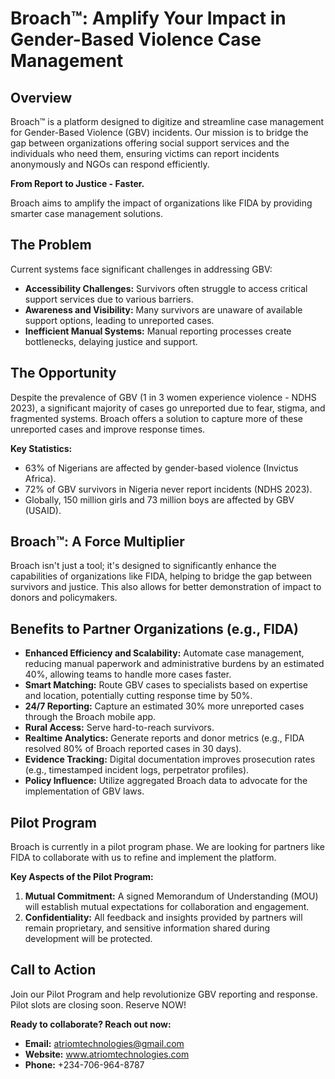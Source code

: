 # Broach™: Amplify Your Impact in Gender-Based Violence Case Management

## Overview

Broach™ is a platform designed to digitize and streamline case management for Gender-Based Violence (GBV) incidents. Our mission is to bridge the gap between organizations offering social support services and the individuals who need them, ensuring victims can report incidents anonymously and NGOs can respond efficiently.

**From Report to Justice - Faster.**

Broach aims to amplify the impact of organizations like FIDA by providing smarter case management solutions.

## The Problem

Current systems face significant challenges in addressing GBV:

* **Accessibility Challenges:** Survivors often struggle to access critical support services due to various barriers.
* **Awareness and Visibility:** Many survivors are unaware of available support options, leading to unreported cases.
* **Inefficient Manual Systems:** Manual reporting processes create bottlenecks, delaying justice and support.

## The Opportunity

Despite the prevalence of GBV (1 in 3 women experience violence - NDHS 2023), a significant majority of cases go unreported due to fear, stigma, and fragmented systems. Broach offers a solution to capture more of these unreported cases and improve response times.

**Key Statistics:**

* 63% of Nigerians are affected by gender-based violence (Invictus Africa).
* 72% of GBV survivors in Nigeria never report incidents (NDHS 2023).
* Globally, 150 million girls and 73 million boys are affected by GBV (USAID).

## Broach™: A Force Multiplier

Broach isn't just a tool; it's designed to significantly enhance the capabilities of organizations like FIDA, helping to bridge the gap between survivors and justice. This also allows for better demonstration of impact to donors and policymakers.

## Benefits to Partner Organizations (e.g., FIDA)

* **Enhanced Efficiency and Scalability:** Automate case management, reducing manual paperwork and administrative burdens by an estimated 40%, allowing teams to handle more cases faster.
* **Smart Matching:** Route GBV cases to specialists based on expertise and location, potentially cutting response time by 50%.
* **24/7 Reporting:** Capture an estimated 30% more unreported cases through the Broach mobile app.
* **Rural Access:** Serve hard-to-reach survivors.
* **Realtime Analytics:** Generate reports and donor metrics (e.g., FIDA resolved 80% of Broach reported cases in 30 days).
* **Evidence Tracking:** Digital documentation improves prosecution rates (e.g., timestamped incident logs, perpetrator profiles).
* **Policy Influence:** Utilize aggregated Broach data to advocate for the implementation of GBV laws.

## Pilot Program

Broach is currently in a pilot program phase. We are looking for partners like FIDA to collaborate with us to refine and implement the platform.

**Key Aspects of the Pilot Program:**

1.  **Mutual Commitment:** A signed Memorandum of Understanding (MOU) will establish mutual expectations for collaboration and engagement.
2.  **Confidentiality:** All feedback and insights provided by partners will remain proprietary, and sensitive information shared during development will be protected.

## Call to Action

Join our Pilot Program and help revolutionize GBV reporting and response. Pilot slots are closing soon. Reserve NOW!

**Ready to collaborate? Reach out now:**

* **Email:** atriomtechnologies@gmail.com
* **Website:** www.atriomtechnologies.com
* **Phone:** +234-706-964-8787
